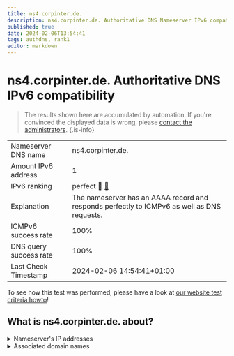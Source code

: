 ```yaml
---
title: ns4.corpinter.de.
description: ns4.corpinter.de. Authoritative DNS Nameserver IPv6 compatibility
published: true
date: 2024-02-06T13:54:41
tags: authdns, rank1
editor: markdown
---
```


# ns4.corpinter.de. Authoritative DNS IPv6 compatibility

> The results shown here are accumulated by automation. If you're convinced the displayed data is wrong, please [contact the administrators](/howto/chat). 
{.is-info}




|   |   |
| - | - |
| Nameserver DNS name | ns4.corpinter.de.
| Amount IPv6 address | 1
| IPv6 ranking | perfect :1st_place_medal: [🔗](/howto/ranking) |
| Explanation | The nameserver has an AAAA record and responds perfectly to ICMPv6 as well as DNS requests. |
| ICMPv6 success rate | 100%|
| DNS query success rate | 100% |
| Last Check Timestamp | 2024-02-06 14:54:41+01:00 |

To see how this test was performed, please have a look at [our website test criteria howto](/howto/testcriteria/authdns)!


## What is ns4.corpinter.de. about?




<details>
<summary>Nameserver's IP addresses</summary>

2a03:9e41:e101:1001::53

</details>



<details>
<summary>Associated domain names</summary>

group.mercedes-benz.com

mercedes-benz.de

</details>
